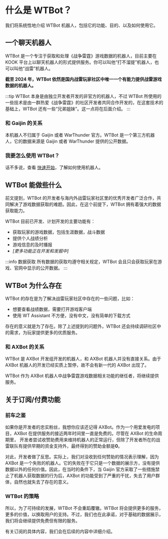 # 什么是 WTBot？

我们将系统性地介绍 WTBot 机器人，包括它的功能、目的、以及如何使用它。

## 一个聊天机器人

WTBot 是一个专注于获取和处理《战争雷霆》游戏数据的机器人，目前主要在 KOOK 平台上以聊天机器人的形式提供服务。你可以叫他“打不溜提”机器人，也可以叫他“战雷”机器人。

**截至 2024 年，WTBot 依然是国内战雷玩家社区中唯一一个有能力提供战雷游戏数据的机器人。**

:::tip
WTBot 本身是由独立开发者开发的非官方的机器人，不过 WTBot 所使用的一些技术是由一群热爱《战争雷霆》的社区开发者共同合作开发的，在这套技术的基础上，WTBot 还有一些“兄弟姐妹”。这一点将在后面介绍。
:::

### 和 Gaijin 的关系

本机器人不归属于 Gaijin 或者 WarThunder 官方。WTBot 是一个第三方机器人，它的数据来源是 Gaijin 或者 WarThunder 提供的公开数据。

### 我要怎么使用 WTBot？

话不多说，查看 [快速开始](./quick-start)，了解如何使用机器人。

## WTBot 能做些什么

前文提到，WTBot 的开发者与海内外战雷玩家社区里的优秀开发者广泛合作，共同解决了游戏数据获取的难题。因此，在这个前提下，WTBot 拥有着强大的数据获取能力。

WTBot 目前已开发、计划开发的主要功能有：

- 获取玩家的游戏数据，包括生涯数据，战斗数据
- 提供个人战绩分析
- 游戏信息的及时播报
- _[更多功能正在开发和发掘中]_

:::info 数据获取
所有数据的获取均遵守相关规定，WTBot 会且只会获取玩家在游戏、官网中显示的公开数据。
:::

## WTBot 为什么存在

WTBot 的存在是为了解决战雷玩家社区中存在的一些问题，比如：

- 想要查看战绩数据，需要打开游戏客户端
- 使用 WT Assistant 不方便，没有中文，没有简单的下载方式

存在的意义就是为了存在。除了上述提到的问题外，WTBot 还会持续调研社区中的需求，为玩家提供更多的优质服务。

### 和 AXBot 的关系

WTBot 是 AXBot 开发组开发的机器人，和 AXBot 机器人并没有直接关系。由于 AXBot 机器人的开发已经实质上暂停，故不会有新一代的 AXBot 出现了。

WTBot 作为 AXBot 机器人中战争雷霆游戏数据相关功能的继任者，将继续提供服务。

## 关于订阅/付费功能

### 前车之鉴

如果你是开发者的忠实粉丝，我想你应该还记得 AXBot。作为一个用爱发电的项目，AXBot 在提供服务的接近两年时间里一直是免费的。尽管在 AXBot 的生命周期里， 开发者尝试收赞助费用来维持机器人的正常运行，但除了开发者所在的战雷联队有提供早期的资金支持外，最终得到的赞助金额是**0**。

对此，开发者做了反思。实际上，我们对没收到任何赞助的情况表示理解，因为 AXBot 是一个失败的机器人。它的失败在于它只是一个数据的展示方，没有提供数据以外的任何价值。因此，在当时的条件下，当 Gaijin 官方采取了一些措施禁止了机器人获取数据的行为后，AXBot 的功能受到了严重的干扰，失去了用户群体，自然也就失去了存在的意义。

### WTBot 的策略

所以，为了可持续的发展，WTBot 不会重蹈覆辙。WTBot 将会提供更多的服务，更多的价值，以换取用户的支持。不过，我们也在此承诺，对于基础的数据展示，我们将会继续提供免费但有限的服务。

有关订阅的具体内容，我们会在后续的内容中详细介绍。
